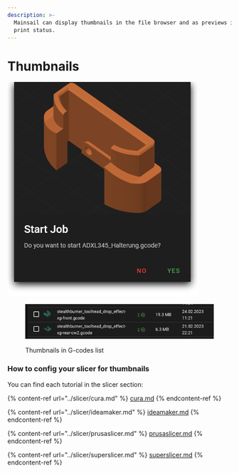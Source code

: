 ```yaml
---
description: >-
  Mainsail can display thumbnails in the file browser and as previews in the
  print status.
---
```


# Thumbnails

![Print start dialog](../../.gitbook/assets/large-preview.png)

<figure><img src="../../.gitbook/assets/image (4) (1).png" alt=""><figcaption><p>Thumbnails in G-codes list</p></figcaption></figure>

### How to config your slicer for thumbnails

You can find each tutorial in the slicer section:

{% content-ref url="../slicer/cura.md" %}
[cura.md](../slicer/cura.md)
{% endcontent-ref %}

{% content-ref url="../slicer/ideamaker.md" %}
[ideamaker.md](../slicer/ideamaker.md)
{% endcontent-ref %}

{% content-ref url="../slicer/prusaslicer.md" %}
[prusaslicer.md](../slicer/prusaslicer.md)
{% endcontent-ref %}

{% content-ref url="../slicer/superslicer.md" %}
[superslicer.md](../slicer/superslicer.md)
{% endcontent-ref %}
